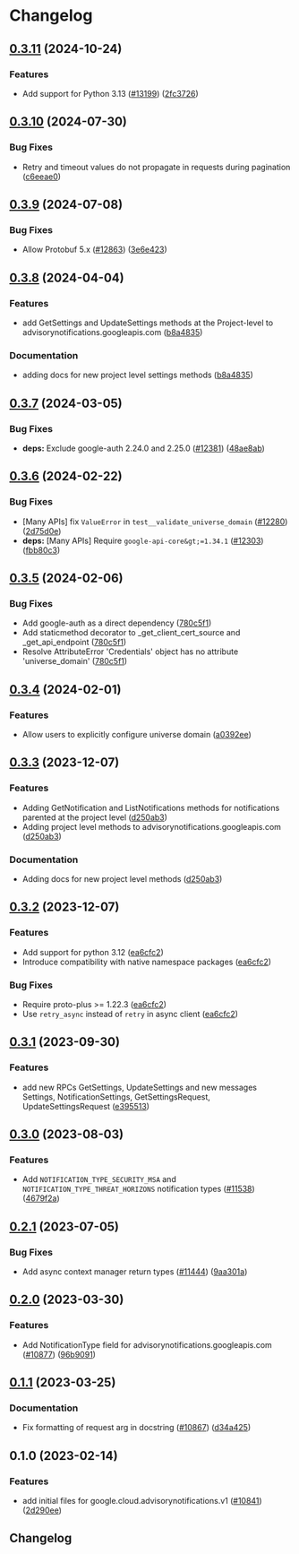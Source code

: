 # Changelog

## [0.3.11](https://github.com/googleapis/google-cloud-python/compare/google-cloud-advisorynotifications-v0.3.10...google-cloud-advisorynotifications-v0.3.11) (2024-10-24)


### Features

* Add support for Python 3.13 ([#13199](https://github.com/googleapis/google-cloud-python/issues/13199)) ([2fc3726](https://github.com/googleapis/google-cloud-python/commit/2fc372685731141ca1ed2a917dd18bacd79db88e))

## [0.3.10](https://github.com/googleapis/google-cloud-python/compare/google-cloud-advisorynotifications-v0.3.9...google-cloud-advisorynotifications-v0.3.10) (2024-07-30)


### Bug Fixes

* Retry and timeout values do not propagate in requests during pagination ([c6eeae0](https://github.com/googleapis/google-cloud-python/commit/c6eeae00de802d98badd3de879ce5e870ba60a3a))

## [0.3.9](https://github.com/googleapis/google-cloud-python/compare/google-cloud-advisorynotifications-v0.3.8...google-cloud-advisorynotifications-v0.3.9) (2024-07-08)


### Bug Fixes

* Allow Protobuf 5.x ([#12863](https://github.com/googleapis/google-cloud-python/issues/12863)) ([3e6e423](https://github.com/googleapis/google-cloud-python/commit/3e6e423b86cdace8538f610941aa84c7a6217934))

## [0.3.8](https://github.com/googleapis/google-cloud-python/compare/google-cloud-advisorynotifications-v0.3.7...google-cloud-advisorynotifications-v0.3.8) (2024-04-04)


### Features

* add GetSettings and UpdateSettings methods at the Project-level to advisorynotifications.googleapis.com ([b8a4835](https://github.com/googleapis/google-cloud-python/commit/b8a4835d9d2f888c5674d5775535e8da55ac91db))


### Documentation

* adding docs for new project level settings methods ([b8a4835](https://github.com/googleapis/google-cloud-python/commit/b8a4835d9d2f888c5674d5775535e8da55ac91db))

## [0.3.7](https://github.com/googleapis/google-cloud-python/compare/google-cloud-advisorynotifications-v0.3.6...google-cloud-advisorynotifications-v0.3.7) (2024-03-05)


### Bug Fixes

* **deps:** Exclude google-auth 2.24.0 and 2.25.0 ([#12381](https://github.com/googleapis/google-cloud-python/issues/12381)) ([48ae8ab](https://github.com/googleapis/google-cloud-python/commit/48ae8aba7ec71a382e001b3a659022f942c3b436))

## [0.3.6](https://github.com/googleapis/google-cloud-python/compare/google-cloud-advisorynotifications-v0.3.5...google-cloud-advisorynotifications-v0.3.6) (2024-02-22)


### Bug Fixes

* [Many APIs] fix `ValueError` in `test__validate_universe_domain` ([#12280](https://github.com/googleapis/google-cloud-python/issues/12280)) ([2d75d0e](https://github.com/googleapis/google-cloud-python/commit/2d75d0e67ca4cccddc688bd37c14ac80564a2e65))
* **deps:** [Many APIs] Require `google-api-core&gt;=1.34.1` ([#12303](https://github.com/googleapis/google-cloud-python/issues/12303)) ([fbb80c3](https://github.com/googleapis/google-cloud-python/commit/fbb80c32f7db91e25bd1cc30966f630728ff6d6a))

## [0.3.5](https://github.com/googleapis/google-cloud-python/compare/google-cloud-advisorynotifications-v0.3.4...google-cloud-advisorynotifications-v0.3.5) (2024-02-06)


### Bug Fixes

* Add google-auth as a direct dependency ([780c5f1](https://github.com/googleapis/google-cloud-python/commit/780c5f15d4099da6b5c3b966267bc7d7c63d6303))
* Add staticmethod decorator to _get_client_cert_source and _get_api_endpoint ([780c5f1](https://github.com/googleapis/google-cloud-python/commit/780c5f15d4099da6b5c3b966267bc7d7c63d6303))
* Resolve AttributeError 'Credentials' object has no attribute 'universe_domain' ([780c5f1](https://github.com/googleapis/google-cloud-python/commit/780c5f15d4099da6b5c3b966267bc7d7c63d6303))

## [0.3.4](https://github.com/googleapis/google-cloud-python/compare/google-cloud-advisorynotifications-v0.3.3...google-cloud-advisorynotifications-v0.3.4) (2024-02-01)


### Features

* Allow users to explicitly configure universe domain ([a0392ee](https://github.com/googleapis/google-cloud-python/commit/a0392eeb59fcc6ea7c55283110b92aa24a4d40a0))

## [0.3.3](https://github.com/googleapis/google-cloud-python/compare/google-cloud-advisorynotifications-v0.3.2...google-cloud-advisorynotifications-v0.3.3) (2023-12-07)


### Features

* Adding GetNotification and ListNotifications methods for notifications parented at the project level ([d250ab3](https://github.com/googleapis/google-cloud-python/commit/d250ab3f1c9ed29a530360899445f2d8714fc157))
* Adding project level methods to advisorynotifications.googleapis.com ([d250ab3](https://github.com/googleapis/google-cloud-python/commit/d250ab3f1c9ed29a530360899445f2d8714fc157))


### Documentation

* Adding docs for new project level methods ([d250ab3](https://github.com/googleapis/google-cloud-python/commit/d250ab3f1c9ed29a530360899445f2d8714fc157))

## [0.3.2](https://github.com/googleapis/google-cloud-python/compare/google-cloud-advisorynotifications-v0.3.1...google-cloud-advisorynotifications-v0.3.2) (2023-12-07)


### Features

* Add support for python 3.12 ([ea6cfc2](https://github.com/googleapis/google-cloud-python/commit/ea6cfc2f86e77757b8cb05f7fd0d9c0b7ccaf7cf))
* Introduce compatibility with native namespace packages ([ea6cfc2](https://github.com/googleapis/google-cloud-python/commit/ea6cfc2f86e77757b8cb05f7fd0d9c0b7ccaf7cf))


### Bug Fixes

* Require proto-plus &gt;= 1.22.3 ([ea6cfc2](https://github.com/googleapis/google-cloud-python/commit/ea6cfc2f86e77757b8cb05f7fd0d9c0b7ccaf7cf))
* Use `retry_async` instead of `retry` in async client ([ea6cfc2](https://github.com/googleapis/google-cloud-python/commit/ea6cfc2f86e77757b8cb05f7fd0d9c0b7ccaf7cf))

## [0.3.1](https://github.com/googleapis/google-cloud-python/compare/google-cloud-advisorynotifications-v0.3.0...google-cloud-advisorynotifications-v0.3.1) (2023-09-30)


### Features

* add new RPCs GetSettings, UpdateSettings and new messages Settings, NotificationSettings, GetSettingsRequest, UpdateSettingsRequest ([e395513](https://github.com/googleapis/google-cloud-python/commit/e3955133d91b3d18b14b099f842b8d088cacbbd5))

## [0.3.0](https://github.com/googleapis/google-cloud-python/compare/google-cloud-advisorynotifications-v0.2.1...google-cloud-advisorynotifications-v0.3.0) (2023-08-03)


### Features

* Add `NOTIFICATION_TYPE_SECURITY_MSA` and `NOTIFICATION_TYPE_THREAT_HORIZONS` notification types ([#11538](https://github.com/googleapis/google-cloud-python/issues/11538)) ([4679f2a](https://github.com/googleapis/google-cloud-python/commit/4679f2a4b6f4bcb16d63fde3cb5ba836340af6c0))

## [0.2.1](https://github.com/googleapis/google-cloud-python/compare/google-cloud-advisorynotifications-v0.2.0...google-cloud-advisorynotifications-v0.2.1) (2023-07-05)


### Bug Fixes

* Add async context manager return types ([#11444](https://github.com/googleapis/google-cloud-python/issues/11444)) ([9aa301a](https://github.com/googleapis/google-cloud-python/commit/9aa301ae6ca3080cae286a19de9cdc1b796ab37d))

## [0.2.0](https://github.com/googleapis/google-cloud-python/compare/google-cloud-advisorynotifications-v0.1.1...google-cloud-advisorynotifications-v0.2.0) (2023-03-30)


### Features

* Add NotificationType field for advisorynotifications.googleapis.com ([#10877](https://github.com/googleapis/google-cloud-python/issues/10877)) ([96b9091](https://github.com/googleapis/google-cloud-python/commit/96b9091776a7355c9fc52f6d3c85475ecbaec38f))

## [0.1.1](https://github.com/googleapis/google-cloud-python/compare/google-cloud-advisorynotifications-v0.1.0...google-cloud-advisorynotifications-v0.1.1) (2023-03-25)


### Documentation

* Fix formatting of request arg in docstring ([#10867](https://github.com/googleapis/google-cloud-python/issues/10867)) ([d34a425](https://github.com/googleapis/google-cloud-python/commit/d34a425f7d0f02bebaf20d24b725b8c25c699697))

## 0.1.0 (2023-02-14)


### Features

* add initial files for google.cloud.advisorynotifications.v1 ([#10841](https://github.com/googleapis/google-cloud-python/issues/10841)) ([2d290ee](https://github.com/googleapis/google-cloud-python/commit/2d290eed6b6c3e0c5ac447289c697408ffdbdebe))

## Changelog
